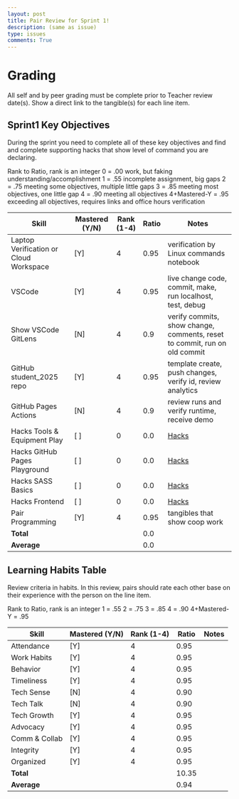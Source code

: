 ```yaml
---
layout: post
title: Pair Review for Sprint 1!
description: (same as issue)
type: issues
comments: True
---
```


# Grading
All self and by peer grading must be complete prior to Teacher review date(s).  Show a direct link to the tangible(s) for each line item.

## Sprint1 Key Objectives
During the sprint you need to complete all of these key objectives and find and complete supporting hacks that show level of command you are declaring.

Rank to Ratio, rank is an integer
0 = .00 work, but faking understanding/accomplishment
1 = .55 incomplete assignment, big gaps
2 = .75 meeting some objectives, multiple little gaps
3 = .85 meeting most objectives, one little gap
4 = .90 meeting all objectives
4+Mastered-Y = .95 exceeding all objectives, requires links and  office hours verification

| Skill                                  | Mastered (Y/N) | Rank (1-4) | Ratio | Notes                                                   |
|----------------------------------------|----------------|------------|-------|---------------------------------------------------------|
| Laptop Verification or Cloud Workspace | [Y]            | 4          | 0.95  | verification by Linux commands notebook                 |
| VSCode                                 | [Y]            | 4          | 0.95  | live change code, commit, make, run localhost, test, debug |
| Show VSCode GitLens                    | [N]            | 4          | 0.9   | verify commits, show change, comments, reset to commit, run on old commit |
| GitHub student_2025 repo               | [Y]            | 4          | 0.95  | template create, push changes, verify id, review analytics             |
| GitHub Pages Actions                   | [N]            | 4          | 0.9   | review runs and verify runtime, receive demo            |
| Hacks Tools & Equipment Play           | [ ]            | 0          | 0.0   | [Hacks](https://nighthawkcoders.github.io/portfolio_2025/jupyter/notebook/python#hacks) |
| Hacks GitHub Pages Playground          | [ ]            | 0          | 0.0   | [Hacks](https://nighthawkcoders.github.io/portfolio_2025/github/pages/hacks) |
| Hacks SASS Basics                      | [ ]            | 0          | 0.0   | [Hacks](https://nighthawkcoders.github.io/portfolio_2025/sass_basics/play) |
| Hacks Frontend                         | [ ]            | 0          | 0.0   | [Hacks](https://nighthawkcoders.github.io/portfolio_2025/frontend/basics/playground) |
| Pair Programming                       | [Y]            | 4          | 0.95  | tangibles that show coop work                           |
| **Total**                              |                |            | 0.0   |                                                         |
| **Average**                            |                |            | 0.0   |                                                         |

## Learning Habits Table
Review criteria in habits.  In this review, pairs should rate each other base on their experience with the person on the line item.

Rank to Ratio, rank is an integer
1 = .55
2 = .75
3 = .85
4 = .90
4+Mastered-Y = .95

| Skill          | Mastered (Y/N) | Rank (1-4)   | Ratio | Notes |
|----------------|----------------|--------------|-------|-------|
| Attendance     | [Y]            | 4            | 0.95  |       |
| Work Habits    | [Y]            | 4            | 0.95  |       |
| Behavior       | [Y]            | 4            | 0.95  |       |
| Timeliness     | [Y]            | 4            | 0.95  |       |
| Tech Sense     | [N]            | 4            | 0.90  |       |
| Tech Talk      | [N]            | 4            | 0.90  |       |
| Tech Growth    | [Y]            | 4            | 0.95  |       |
| Advocacy       | [Y]            | 4            | 0.95  |       |
| Comm & Collab  | [Y]            | 4            | 0.95  |       |
| Integrity      | [Y]            | 4            | 0.95  |       |
| Organized      | [Y]            | 4            | 0.95  |       |
| **Total**      |                |              | 10.35 |       |
| **Average**    |                |              | 0.94  |       |
